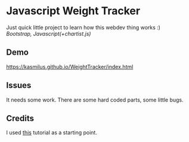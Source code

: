 # Javascript Weight Tracker
Just quick little project to learn how this webdev thing works :)  
*Bootstrap, Javascript(+chartist.js)*

## Demo
https://kasmilus.github.io/WeightTracker/index.html

## Issues
It needs some work. There are some hard coded parts, some little bugs.

## Credits
I used [this](https://www.youtube.com/watch?v=NYq9J-Eur9U) tutorial as a starting point.
